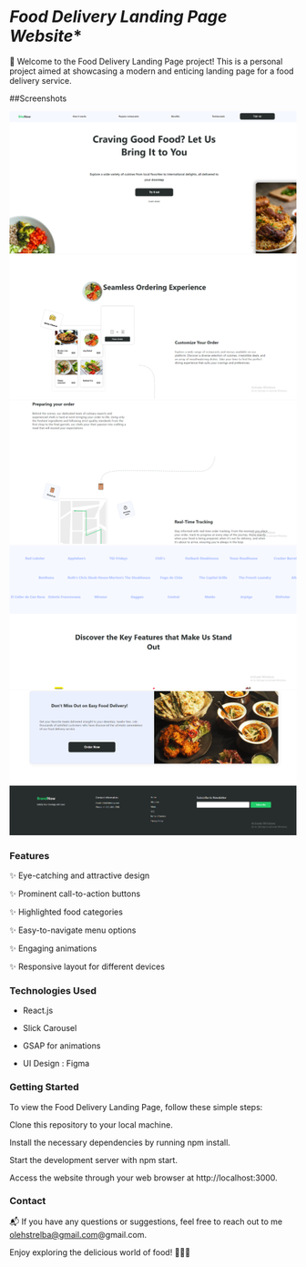  # *Food Delivery Landing Page Website**
👋 Welcome to the Food Delivery Landing Page project! This is a personal project aimed at showcasing a modern and enticing landing page for a food delivery service.

##Screenshots

![Home page](./Screenshot_1.png?raw=true "Home page")
![Home page](./Screenshot_2.png?raw=true "Home page")
![Home page](./Screenshot_3.png?raw=true "Home page")
![Home page](./Screenshot_4.png?raw=true "Home page")
![Home page](./Screenshot_5.png?raw=true "Home page")

### **Features**

✨ Eye-catching and attractive design

✨ Prominent call-to-action buttons

✨ Highlighted food categories

✨ Easy-to-navigate menu options

✨ Engaging animations

✨ Responsive layout for different devices

### Technologies Used

- React.js

- Slick Carousel

- GSAP for animations

- UI Design : Figma

### Getting Started

To view the Food Delivery Landing Page, follow these simple steps:

Clone this repository to your local machine.

Install the necessary dependencies by running npm install.

Start the development server with npm start.

Access the website through your web browser at http://localhost:3000.

### Contact

📬 If you have any questions or suggestions, feel free to reach out to me olehstrelba@gmail.com@gmail.com.

Enjoy exploring the delicious world of food! 🍔🍕🥗

